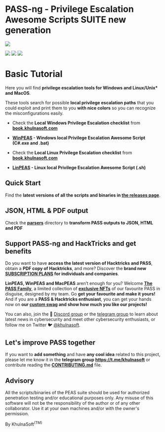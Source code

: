# PASS-ng - Privilege Escalation Awesome Scripts SUITE new generation

![](https://github.com/khulnasoft-lab/privilege-escalation-awesome-scripts-suite/raw/master/linPEAS/images/pass.png)

![](https://img.shields.io/badge/Black-Arch-black) ![](https://img.shields.io/badge/Arch-AUR-brightgreen) ![](https://img.shields.io/badge/Black%20Hat%20Arsenal-Asia%202020-red)

# Basic Tutorial

Here you will find **privilege escalation tools for Windows and Linux/Unix\* and MacOS**.

These tools search for possible **local privilege escalation paths** that you could exploit and print them to you **with nice colors** so you can recognize the misconfigurations easily.

- Check the **Local Windows Privilege Escalation checklist** from **[book.khulnasoft.com](https://book.khulnasoft.com/windows-hardening/checklist-windows-privilege-escalation)**
- **[WinPEAS](https://github.com/khulnasoft-lab/privilege-escalation-awesome-scripts-suite/tree/master/winPEAS) - Windows local Privilege Escalation Awesome Script (C#.exe and .bat)**

- Check the **Local Linux Privilege Escalation checklist** from **[book.khulnasoft.com](https://book.khulnasoft.com/linux-hardening/linux-privilege-escalation-checklist)**
- **[LinPEAS](https://github.com/khulnasoft-lab/privilege-escalation-awesome-scripts-suite/tree/master/linPEAS) - Linux local Privilege Escalation Awesome Script (.sh)**

## Quick Start
Find the **latest versions of all the scripts and binaries in [the releases page](https://github.com/khulnasoft/PASS-ng/releases/latest)**.

## JSON, HTML & PDF output
Check the **[parsers](./parsers/)** directory to **transform PASS outputs to JSON, HTML and PDF**

## Support PASS-ng and HackTricks and get benefits

Do you want to have **access the latest version of Hacktricks and PASS**, obtain a **PDF copy of Hacktricks**, and more? Discover the **brand new [SUBSCRIPTION PLANS](https://github.com/sponsors/khulnasoft?frequency=one-time) for individuals and companies**.

**LinPEAS, WinPEAS and MacPEAS** aren’t enough for you? Welcome [**The PASS Family**](https://opensea.io/collection/the-pass-family/), a limited collection of [**exclusive NFTs**](https://opensea.io/collection/the-pass-family/) of our favourite PASS in disguise, designed by my team. Go **get your favourite and make it yours!** And if you are a **PASS & Hacktricks enthusiast**, you can get your hands now on **our [custom swag](https://pass.creator-spring.com/) and show how much you like our projects!**

You can also, join the 💬 [Discord group](https://discord.gg/hRep4RUj7f) or the [telegram group](https://t.me/khulnasoft) to learn about latest news in cybersecurity and meet other cybersecurity enthusiasts, or follow me on Twitter 🐦 [@khulnasoft](https://twitter.com/khulnasoft).

## Let's improve PASS together

If you want to **add something** and have **any cool idea** related to this project, please let me know it in the **telegram group https://t.me/khulnasoft** or contribute reading the **[CONTRIBUTING.md](https://github.com/khulnasoft-lab/privilege-escalation-awesome-scripts-suite/blob/master/CONTRIBUTING.md)** file.

## Advisory

All the scripts/binaries of the PEAS suite should be used for authorized penetration testing and/or educational purposes only. Any misuse of this software will not be the responsibility of the author or of any other collaborator. Use it at your own machines and/or with the owner's permission.



By KhulnaSoft<sup>(TM)</sup>
